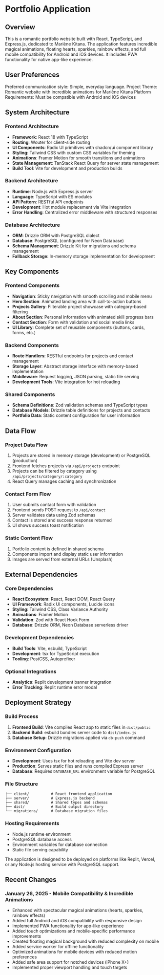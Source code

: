 # Portfolio Application

## Overview

This is a romantic portfolio website built with React, TypeScript, and Express.js, dedicated to Mariène Kitana. The application features incredible magical animations, floating hearts, sparkles, rainbow effects, and full mobile compatibility for Android and iOS devices. It includes PWA functionality for native app-like experience.

## User Preferences

Preferred communication style: Simple, everyday language.
Project Theme: Romantic website with incredible animations for Mariène Kitana
Platform Requirements: Must be compatible with Android and iOS devices

## System Architecture

### Frontend Architecture
- **Framework**: React 18 with TypeScript
- **Routing**: Wouter for client-side routing
- **UI Components**: Radix UI primitives with shadcn/ui component library
- **Styling**: Tailwind CSS with custom CSS variables for theming
- **Animations**: Framer Motion for smooth transitions and animations
- **State Management**: TanStack React Query for server state management
- **Build Tool**: Vite for development and production builds

### Backend Architecture
- **Runtime**: Node.js with Express.js server
- **Language**: TypeScript with ES modules
- **API Pattern**: RESTful API endpoints
- **Development**: Hot module replacement via Vite integration
- **Error Handling**: Centralized error middleware with structured responses

### Database Architecture
- **ORM**: Drizzle ORM with PostgreSQL dialect
- **Database**: PostgreSQL (configured for Neon Database)
- **Schema Management**: Drizzle Kit for migrations and schema management
- **Fallback Storage**: In-memory storage implementation for development

## Key Components

### Frontend Components
- **Navigation**: Sticky navigation with smooth scrolling and mobile menu
- **Hero Section**: Animated landing area with call-to-action buttons
- **Projects Gallery**: Filterable project showcase with category-based filtering
- **About Section**: Personal information with animated skill progress bars
- **Contact Section**: Form with validation and social media links
- **UI Library**: Complete set of reusable components (buttons, cards, forms, etc.)

### Backend Components
- **Route Handlers**: RESTful endpoints for projects and contact management
- **Storage Layer**: Abstract storage interface with memory-based implementation
- **Middleware**: Request logging, JSON parsing, static file serving
- **Development Tools**: Vite integration for hot reloading

### Shared Components
- **Schema Definitions**: Zod validation schemas and TypeScript types
- **Database Models**: Drizzle table definitions for projects and contacts
- **Portfolio Data**: Static content configuration for user information

## Data Flow

### Project Data Flow
1. Projects are stored in memory storage (development) or PostgreSQL (production)
2. Frontend fetches projects via `/api/projects` endpoint
3. Projects can be filtered by category using `/api/projects/category/:category`
4. React Query manages caching and synchronization

### Contact Form Flow
1. User submits contact form with validation
2. Frontend sends POST request to `/api/contact`
3. Server validates data using Zod schemas
4. Contact is stored and success response returned
5. UI shows success toast notification

### Static Content Flow
1. Portfolio content is defined in shared schema
2. Components import and display static user information
3. Images are served from external URLs (Unsplash)

## External Dependencies

### Core Dependencies
- **React Ecosystem**: React, React DOM, React Query
- **UI Framework**: Radix UI components, Lucide icons
- **Styling**: Tailwind CSS, Class Variance Authority
- **Animations**: Framer Motion
- **Validation**: Zod with React Hook Form
- **Database**: Drizzle ORM, Neon Database serverless driver

### Development Dependencies
- **Build Tools**: Vite, esbuild, TypeScript
- **Development**: tsx for TypeScript execution
- **Tooling**: PostCSS, Autoprefixer

### Optional Integrations
- **Analytics**: Replit development banner integration
- **Error Tracking**: Replit runtime error modal

## Deployment Strategy

### Build Process
1. **Frontend Build**: Vite compiles React app to static files in `dist/public`
2. **Backend Build**: esbuild bundles server code to `dist/index.js`
3. **Database Setup**: Drizzle migrations applied via `db:push` command

### Environment Configuration
- **Development**: Uses tsx for hot reloading and Vite dev server
- **Production**: Serves static files and runs compiled Express server
- **Database**: Requires `DATABASE_URL` environment variable for PostgreSQL

### File Structure
```
├── client/          # React frontend application
├── server/          # Express.js backend
├── shared/          # Shared types and schemas
├── dist/            # Build output directory
└── migrations/      # Database migration files
```

### Hosting Requirements
- Node.js runtime environment
- PostgreSQL database access
- Environment variables for database connection
- Static file serving capability

The application is designed to be deployed on platforms like Replit, Vercel, or any Node.js hosting service with PostgreSQL support.

## Recent Changes

### January 26, 2025 - Mobile Compatibility & Incredible Animations
- Enhanced with spectacular magical animations (hearts, sparkles, rainbow effects)
- Added full Android and iOS compatibility with responsive design
- Implemented PWA functionality for app-like experience
- Added touch optimizations and mobile-specific performance improvements
- Created floating magical background with reduced complexity on mobile
- Added service worker for offline functionality
- Optimized animations for mobile devices with reduced motion preferences
- Added safe area support for notched devices (iPhone X+)
- Implemented proper viewport handling and touch targets